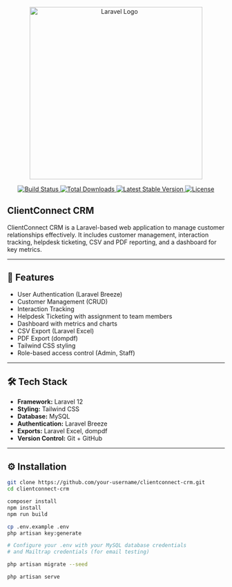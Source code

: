 <p align="center">
    <a href="https://laravel.com" target="_blank">
        <img src="https://raw.githubusercontent.com/laravel/art/master/logo-lockup/5%20SVG/2%20CMYK/1%20Full%20Color/laravel-logolockup-cmyk-red.svg" width="400" alt="Laravel Logo">
    </a>
</p>

<p align="center">
    <a href="https://github.com/laravel/framework/actions">
        <img src="https://github.com/laravel/framework/workflows/tests/badge.svg" alt="Build Status">
    </a>
    <a href="https://packagist.org/packages/laravel/framework">
        <img src="https://img.shields.io/packagist/dt/laravel/framework" alt="Total Downloads">
    </a>
    <a href="https://packagist.org/packages/laravel/framework">
        <img src="https://img.shields.io/packagist/v/laravel/framework" alt="Latest Stable Version">
    </a>
    <a href="https://packagist.org/packages/laravel/framework">
        <img src="https://img.shields.io/packagist/l/laravel/framework" alt="License">
    </a>
</p>

## ClientConnect CRM

ClientConnect CRM is a Laravel-based web application to manage customer relationships effectively. It includes customer management, interaction tracking, helpdesk ticketing, CSV and PDF reporting, and a dashboard for key metrics.

---

## 🚀 Features

- User Authentication (Laravel Breeze)
- Customer Management (CRUD)
- Interaction Tracking
- Helpdesk Ticketing with assignment to team members
- Dashboard with metrics and charts
- CSV Export (Laravel Excel)
- PDF Export (dompdf)
- Tailwind CSS styling
- Role-based access control (Admin, Staff)

---

## 🛠️ Tech Stack

- **Framework:** Laravel 12
- **Styling:** Tailwind CSS
- **Database:** MySQL
- **Authentication:** Laravel Breeze
- **Exports:** Laravel Excel, dompdf
- **Version Control:** Git + GitHub

---

## ⚙️ Installation

```bash
git clone https://github.com/your-username/clientconnect-crm.git
cd clientconnect-crm

composer install
npm install
npm run build

cp .env.example .env
php artisan key:generate

# Configure your .env with your MySQL database credentials
# and Mailtrap credentials (for email testing)

php artisan migrate --seed

php artisan serve
